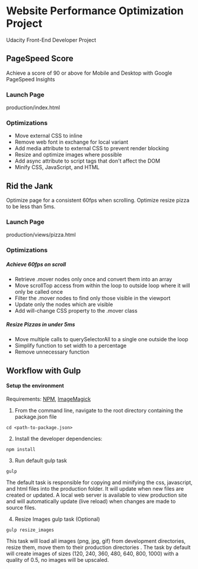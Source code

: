 # Website Performance Optimization Project

Udacity Front-End Developer Project

## PageSpeed Score

Achieve a score of 90 or above for Mobile and Desktop with Google PageSpeed Insights

### Launch Page

production/index.html

### Optimizations

* Move external CSS to inline
* Remove web font in exchange for local variant
* Add media attribute to external CSS to prevent render blocking
* Resize and optimize images where possible
* Add async attribute to script tags that don't affect the DOM
* Minify CSS, JavaScript, and HTML

## Rid the Jank

Optimize page for a consistent 60fps when scrolling. Optimize resize pizza to be less than 5ms.

### Launch Page

production/views/pizza.html

### Optimizations

##### Achieve 60fps on scroll

* Retrieve .mover nodes only once and convert them into an array
* Move scrollTop access from within the loop to outside loop where it will only be called once
* Filter the .mover nodes to find only those visible in the viewport
* Update only the nodes which are visible
* Add will-change CSS property to the .mover class

##### Resize Pizzas in under 5ms

* Move multiple calls to querySelectorAll to a single one outside the loop
* Simplify function to set width to a percentage
* Remove unnecessary function

## Workflow with Gulp

#### Setup the environment

Requirements: [NPM](https://nodejs.org), [ImageMagick](https://www.imagemagick.org/script/download.php)

1. From the command line, navigate to the root directory containing the package.json file
```shell
cd <path-to-package.json>
```
2. Install the developer dependencies:
```shell
npm install
```
3. Run default gulp task
```shell
gulp
```
The default task is responsible for copying and minifying the css, javascript, and html files into the production folder. It will update when new files are created or updated. A local web server is available to view production site and will automatically update (live reload) when changes are made to source files.

4. Resize Images gulp task (Optional)
```shell
gulp resize_images
```
This task will load all images (png, jpg, gif) from development directories, resize them, move them to their production directories . The task by default will create images of sizes (120, 240, 360, 480, 640, 800, 1000) with a quality of 0.5, no images will be upscaled.